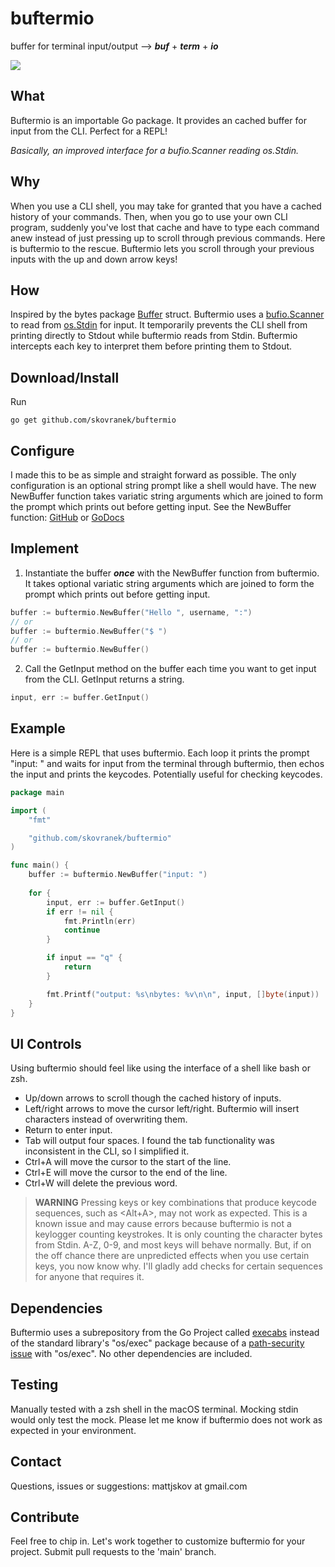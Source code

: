 # buftermio
buffer for terminal input/output --> __*buf*__ + __*term*__ + __*io*__

[![](https://godoc.org/github.com/skovranek/buftermio?status.svg)](https://pkg.go.dev/github.com/skovranek/buftermio#section-readme)
## What
Buftermio is an importable Go package. It provides an cached buffer for input from the CLI. Perfect for a REPL!

_Basically, an improved interface for a bufio.Scanner reading os.Stdin._
## Why
When you use a CLI shell, you may take for granted that you have a cached history of your commands. Then, when you go to use your own CLI program, suddenly you've lost that cache and have to type each command anew instead of just pressing up to scroll through previous commands. Here is buftermio to the rescue. Buftermio lets you scroll through your previous inputs with the up and down arrow keys!
## How
Inspired by the bytes package [Buffer](https://pkg.go.dev/bytes#Buffer) struct. Buftermio uses a [bufio.Scanner](https://pkg.go.dev/bufio#Scanner) to read from [os.Stdin](https://pkg.go.dev/os#pkg-variables) for input. It temporarily prevents the CLI shell from printing directly to Stdout while buftermio reads from Stdin. Buftermio intercepts each key to interpret them before printing them to Stdout.
## Download/Install
Run
```
go get github.com/skovranek/buftermio
```
## Configure
I made this to be as simple and straight forward as possible. The only configuration is an optional string prompt like a shell would have. The new NewBuffer function takes variatic string arguments which are joined to form the prompt which prints out before getting input. See the NewBuffer function: [GitHub](https://github.com/skovranek/buftermio/blob/main/func_new_buffer.go) or [GoDocs](https://pkg.go.dev/github.com/skovranek/buftermio#NewBuffer)
## Implement
1) Instantiate the buffer _**once**_ with the NewBuffer function from buftermio. It takes optional variatic string arguments which are joined to form the prompt which prints out before getting input.
```go
buffer := buftermio.NewBuffer("Hello ", username, ":")
// or
buffer := buftermio.NewBuffer("$ ")
// or
buffer := buftermio.NewBuffer()
```
2) Call the GetInput method on the buffer each time you want to get input from the CLI. GetInput returns a string.
```go
input, err := buffer.GetInput()
```
## Example
Here is a simple REPL that uses buftermio. Each loop it prints the prompt "input: " and waits for input from the terminal through buftermio, then echos the input and prints the keycodes. Potentially useful for checking keycodes.
```go
package main

import (
    "fmt"

    "github.com/skovranek/buftermio"
)

func main() {
    buffer := buftermio.NewBuffer("input: ")
	
    for {
        input, err := buffer.GetInput()
        if err != nil {
            fmt.Println(err)
            continue
        }

        if input == "q" {
            return
        }

        fmt.Printf("output: %s\nbytes: %v\n\n", input, []byte(input))
    }
}
```
## UI Controls
Using buftermio should feel like using the interface of a shell like bash or zsh.
- Up/down arrows to scroll though the cached history of inputs.
- Left/right arrows to move the cursor left/right. Buftermio will insert characters instead of overwriting them.
- Return to enter input.
- Tab will output four spaces. I found the tab functionality was inconsistent in the CLI, so I simplified it.
- Ctrl+A will move the cursor to the start of the line.
- Ctrl+E will move the cursor to the end of the line.
- Ctrl+W will delete the previous word.
> **WARNING**
> Pressing keys or key combinations that produce keycode sequences, such as <Alt+A>, may not work as expected. This is a known issue and may cause errors because buftermio is not a keylogger counting keystrokes. It is only counting the character bytes from Stdin. A-Z, 0-9, and most keys will behave normally. But, if on the off chance there are unpredicted effects when you use certain keys, you now know why. I'll gladly add checks for certain sequences for anyone that requires it.
## Dependencies
Buftermio uses a subrepository from the Go Project called [execabs](https://pkg.go.dev/golang.org/x/sys/execabs) instead of the standard library's "os/exec" package because of a [path-security issue](https://go.dev/blog/path-security) with "os/exec". No other dependencies are included.
## Testing
Manually tested with a zsh shell in the macOS terminal. Mocking stdin would only test the mock. Please let me know if buftermio does not work as expected in your environment.
## Contact
Questions, issues or suggestions: mattjskov at gmail.com
## Contribute
Feel free to chip in. Let's work together to customize buftermio for your project. Submit pull requests to the 'main' branch.
